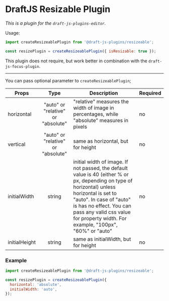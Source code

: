 # DraftJS Resizable Plugin

_This is a plugin for the `draft-js-plugins-editor`._

Usage:

```js
import createResizeablePlugin from '@draft-js-plugins/resizeable';

const resizePlugin = createResizeablePlugin({ isResizable: true });
```

This plugin does not require, but work better in combination with the `draft-js-focus-plugin`.

---

You can pass optional parameter to `createResizeablePlugin`;

| Props         |                Type                | Description                                                                                                                                                                                                                                                                         | Required |
| ------------- | :--------------------------------: | ----------------------------------------------------------------------------------------------------------------------------------------------------------------------------------------------------------------------------------------------------------------------------------- | -------- |
| horizontal    | "auto" or "relative" or "absolute" | "relative" measures the width of image in percentages, while "absolute" measures in pixels                                                                                                                                                                                          | no       |
| vertical      | "auto" or "relative" or "absolute" | same as horizontal, but for height                                                                                                                                                                                                                                                  | no       |
| initialWidth  |               string               | initial width of image. If not passed, the default value is 40 (either % or px, depending on type of horizontal) unless horizontal is set to "auto". In case of "auto" is has no effect. You can pass any valid css value for property width. For example, "100px", "60%" or "auto" | no       |
| initialHeight |               string               | same as initialWidth, but for height                                                                                                                                                                                                                                                | no       |

### Example

```js
import createResizeablePlugin from '@draft-js-plugins/resizeable';

const resizePlugin = createResizeablePlugin({
  horizontal: 'absolute',
  initialWidth: 'auto',
});
```
